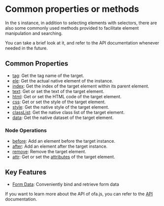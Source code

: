 # Common properties or methods

In the `$` instance, in addition to selecting elements with selectors, there are also some commonly used methods provided to facilitate element manipulation and searching.

You can take a brief look at it, and refer to the API documentation whenever needed in the future.

## Common Properties

- [tag](./others/tag.md): Get the tag name of the target.
- [ele](./instance/ele.md): Get the actual native element of the instance.
- [index](./others/index.md): Get the index of the target element within its parent element.
- [text](../../api/props/text.md): Get or set the text of the target element.
- [html](../../api/props/html.md): Get or set the HTML code of the target element.
- [css](../../api/props/css.md): Get or set the style of the target element.
- [style](../../api/props/style.md): Get the native style of the target element.
- [classList](../../api/props/class-list.md): Get the native class list of the target element.
- [data](../../api/props/data.md): Get the native dataset of the target element.

### Node Operations

- [before](./operation/before.md): Add an element before the target instance.
- [after](./operation/after.md): Add an element after the target instance.
- [remove](./operation/remove.md): Remove the target element.
- [attr](../../api/props/attr.md): Get or set the [attributes](https://developer.mozilla.org/en-US/docs/Web/API/Element/attributes) of the target element.

## Key Features

- [Form Data](../../api/others/form-data.md): Conveniently bind and retrieve form data

If you want to learn more about the API of ofa.js, you can refer to the [API](../../api/index.md) documentation.